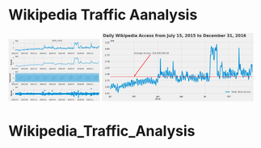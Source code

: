 # **Wikipedia Traffic Aanalysis**
![](summary/seasonal_decomposition_20.png)
![](summary/overall_traffic_30.png)
# Wikipedia_Traffic_Analysis
